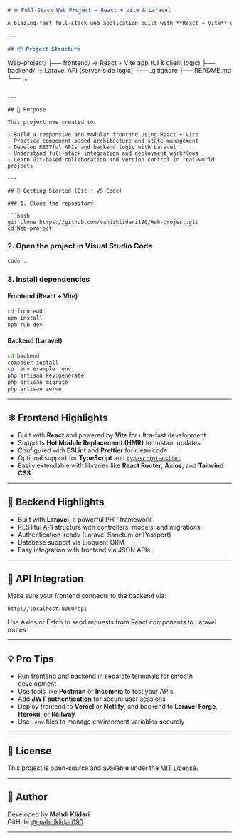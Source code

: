 ```markdown
# 🌐 Full-Stack Web Project — React + Vite & Laravel

A blazing-fast full-stack web application built with **React + Vite** on the frontend and **Laravel (PHP)** on the backend. This project is designed for developers who want to build scalable, modular, and production-ready web applications with modern tools and clean architecture.

---

## 📦 Project Structure

```
Web-project/
├── frontend/       → React + Vite app (UI & client logic)
├── backend/        → Laravel API (server-side logic)
├── .gitignore
├── README.md
└── ...
```

---

## 🎯 Purpose

This project was created to:

- Build a responsive and modular frontend using React + Vite  
- Practice component-based architecture and state management  
- Develop RESTful APIs and backend logic with Laravel  
- Understand full-stack integration and deployment workflows  
- Learn Git-based collaboration and version control in real-world projects  

---

## 🚀 Getting Started (Git + VS Code)

### 1. Clone the repository

```bash
git clone https://github.com/mahdiklidari190/Web-project.git
cd Web-project
```

### 2. Open the project in Visual Studio Code

```bash
code .
```

### 3. Install dependencies

#### Frontend (React + Vite)

```bash
cd frontend
npm install
npm run dev
```

#### Backend (Laravel)

```bash
cd backend
composer install
cp .env.example .env
php artisan key:generate
php artisan migrate
php artisan serve
```

---

## ⚛️ Frontend Highlights

- Built with **React** and powered by **Vite** for ultra-fast development
- Supports **Hot Module Replacement (HMR)** for instant updates
- Configured with **ESLint** and **Prettier** for clean code
- Optional support for **TypeScript** and [`typescript-eslint`](https://typescript-eslint.io)
- Easily extendable with libraries like **React Router**, **Axios**, and **Tailwind CSS**

---

## 🐘 Backend Highlights

- Built with **Laravel**, a powerful PHP framework
- RESTful API structure with controllers, models, and migrations
- Authentication-ready (Laravel Sanctum or Passport)
- Database support via Eloquent ORM
- Easy integration with frontend via JSON APIs

---

## 🔗 API Integration

Make sure your frontend connects to the backend via:

```
http://localhost:8000/api
```

Use Axios or Fetch to send requests from React components to Laravel routes.

---

## 💡 Pro Tips

- Run frontend and backend in separate terminals for smooth development
- Use tools like **Postman** or **Insomnia** to test your APIs
- Add **JWT authentication** for secure user sessions
- Deploy frontend to **Vercel** or **Netlify**, and backend to **Laravel Forge**, **Heroku**, or **Railway**
- Use `.env` files to manage environment variables securely

---

## 📜 License

This project is open-source and available under the [MIT License](LICENSE).

---

## 🧠 Author

Developed by **Mahdi Klidari**  
GitHub: [@mahdiklidari190](https://github.com/mahdiklidari190)

---
```